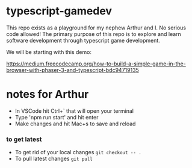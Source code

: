 # typescript-gamedev

This repo exists as a playground for my nephew Arthur and I.  No serious code allowed!  The primary purpose of this repo is to explore and learn software development through typescript game development.

We will be starting with this demo:

https://medium.freecodecamp.org/how-to-build-a-simple-game-in-the-browser-with-phaser-3-and-typescript-bdc94719135

# notes for Arthur

- In VSCode hit Ctrl+` that will open your terminal
- Type 'npm run start' and hit enter
- Make changes and hit Mac+s to save and reload

### to get latest

- To get rid of your local changes `git checkout -- .`
- To pull latest changes `git pull`